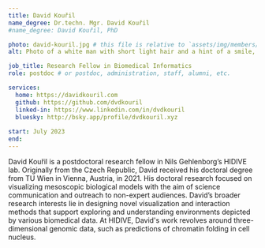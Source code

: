 ```yaml
---
title: David Kouřil
name_degree: Dr.techn. Mgr. David Kouřil
#name_degree: David Kouřil, PhD

photo: david-kouril.jpg # this file is relative to `assets/img/members/`
alt: Photo of a white man with short light hair and a hint of a smile, wearing a light blue shirt. He’s standing in front of a green background, indicating he’s outside.

job_title: Research Fellow in Biomedical Informatics
role: postdoc # or postdoc, administration, staff, alumni, etc.

services:
  home: https://davidkouril.com
  github: https://github.com/dvdkouril
  linked-in: https://www.linkedin.com/in/dvdkouril
  bluesky: http://bsky.app/profile/dvdkouril.xyz
  
start: July 2023
end:
---
```

David Kouřil is a postdoctoral research fellow in Nils Gehlenborg’s HIDIVE lab. Originally from the Czech Republic, David received his doctoral degree from TU Wien in Vienna, Austria, in 2021. His doctoral research focused on visualizing mesoscopic biological models with the aim of science communication and outreach to non-expert audiences. David’s broader research interests lie in designing novel visualization and interaction methods that support exploring and understanding environments depicted by various biomedical data. At HIDIVE, David's work revolves around three-dimensional genomic data, such as predictions of chromatin folding in cell nucleus. 
